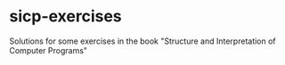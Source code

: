 # sicp-exercises
Solutions for some exercises in the book "Structure and Interpretation of Computer Programs"
